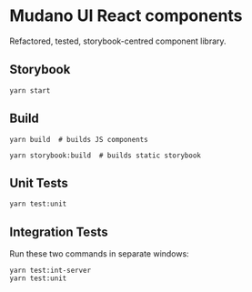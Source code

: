 # Mudano UI React components

Refactored, tested, storybook-centred component library.

## Storybook

```
yarn start
```

## Build

```
yarn build  # builds JS components

yarn storybook:build  # builds static storybook
```

## Unit Tests

```
yarn test:unit
```

## Integration Tests

Run these two commands in separate windows:

```
yarn test:int-server
yarn test:unit
```
